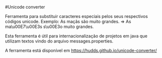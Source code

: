 #Unicode converter

Ferramenta para substituir caracteres especiais pelos seus respectivos códigos unicode.
Exemplo:
As maçãs são muito grandes. => As ma\u00E7\u00E3s s\u00E3o muito grandes.

Esta ferramenta é útil para internacionalização de projetos em java que utilizam textos vindo do arquivo messages.properties.


A ferramenta está disponível em https://hudds.github.io/unicode-converter/
